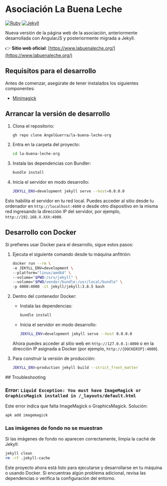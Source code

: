 # Asociación La Buena Leche

[![Ruby](https://img.shields.io/badge/ruby-2.6.0-blue.svg?style=flat-square)](https://www.ruby-lang.org)
[![Jekyll](https://img.shields.io/badge/jekyll-3.8.5-blue.svg?style=flat-square)](https://www.ruby-lang.org)

Nueva versión de la página web de la asociación, anteriormente desarrollada con AngularJS y posteriormente migrada a Jekyll.

👉 **Sitio web oficial**: [https://www.labuenaleche.org/](https://www.labuenaleche.org/)

## Requisitos para el desarrollo

Antes de comenzar, asegúrate de tener instalados los siguientes componentes:

- [Minimagick](https://github.com/minimagick/minimagick)

## Arrancar la versión de desarrollo

1. Clona el repositorio:

   ```bash
   gh repo clone AngelGuerra/la-buena-leche-org
   ```

2. Entra en la carpeta del proyecto:

   ```bash
   cd la-buena-leche-org
   ```

3. Instala las dependencias con Bundler:

   ```bash
   bundle install
   ```

4. Inicia el servidor en modo desarrollo:

   ```bash
   JEKYLL_ENV=development jekyll serve --host=0.0.0.0
   ```

Esto habilita el servidor en tu red local. Puedes acceder al sitio desde tu ordenador en `http://localhost:4000` o desde otro dispositivo en la misma red ingresando la dirección IP del servidor, por ejemplo, `http://192.168.X.XXX:4000`.

## Desarrollo con Docker

Si prefieres usar Docker para el desarrollo, sigue estos pasos:

1. Ejecuta el siguiente comando desde tu máquina anfitrión:

   ```bash
   docker run --rm \
   -e JEKYLL_ENV=development \
   --platform="linux/amd64" \
   --volume="$PWD:/srv/jekyll" \
   --volume="$PWD/vendor/bundle:/usr/local/bundle" \
   -p 4000:4000 -it jekyll/jekyll:3.8.5 bash
   ```

2. Dentro del contenedor Docker:

   - Instala las dependencias:

     ```bash
     bundle install
     ```

   - Inicia el servidor en modo desarrollo:

     ```bash
     JEKYLL_ENV=development jekyll serve --host 0.0.0.0
     ```

   Ahora puedes acceder al sitio web en `http://127.0.0.1:4000` o en la dirección IP asignada a Docker (por ejemplo, `http://{DOCKERIP}:4000`).

3. Para construir la versión de producción:

   ```bash
   JEKYLL_ENV=production jekyll build --strict_front_matter
   ```

## Troubleshooting

### Error: `Liquid Exception: You must have ImageMagick or GraphicsMagick installed in /_layouts/default.html`

Este error indica que falta ImageMagick o GraphicsMagick. Solución:

```bash
apk add imagemagick
```

### Las imágenes de fondo no se muestran

Si las imágenes de fondo no aparecen correctamente, limpia la caché de Jekyll:

```bash
jekyll clean
rm -rf .jekyll-cache
```

Este proyecto ahora está listo para ejecutarse y desarrollarse en tu máquina o usando Docker. Si encuentras algún problema adicional, revisa las dependencias o verifica la configuración del entorno.
